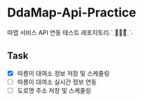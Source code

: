 # DdaMap-Api-Practice
따맵 서비스 API 연동 테스트 레포지토리˗ˋˏ💁🏼‍♀️ᩚˎˊ˗

## Task
- [x] 따릉이 대여소 정보 저장 및 스케줄링
- [ ] 따릉이 대여소 실시간 정보 연동
- [ ] 도로명 주소 저장 및 스케줄링
